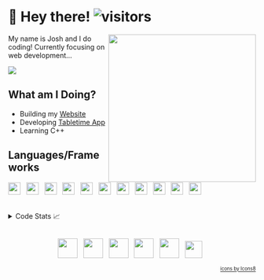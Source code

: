 # 👋 Hey there! ![visitors](https://visitor-badge.laobi.icu/badge?page_id=joshlucpoll.joshlucpoll) 

<img align="right" src="https://media.giphy.com/media/ggX9KFCiXWcmRnyena/giphy.gif" height="300">


My name is Josh and I do coding! Currently focusing on web development...

![](https://github-readme-stats.vercel.app/api?username=joshlucpoll&show_icons=true&include_all_commits=true&theme=dark&bg_color=330,0F2027,2C5364)

## What am I Doing?
* Building my [Website](https://joshlucpoll.com)
* Developing [Tabletime App](https://my.tabletime.app)
* Learning C++

## Languages/Frameworks
<p align="left">
    <a href="https://www.python.org/"><img height="25" src="https://img.icons8.com/color/2x/python.png"></a>&nbsp;&nbsp;
    <a href="https://developer.mozilla.org/en-US/docs/Web/JavaScript"><img height="25" src="https://img.icons8.com/color/2x/javascript.png"></a>&nbsp;&nbsp;
    <a href="https://dart.dev/"><img height="25" src="https://img.icons8.com/color/48/000000/dart.png"></a>&nbsp;&nbsp;
    <a href="https://www.cplusplus.com/"><img height="25" src="https://img.icons8.com/color/2x/c-plus-plus-logo.png"></a>&nbsp;&nbsp;
    <a href="https://docs.oracle.com/javase/7/docs/technotes/guides/language/"><img height="25" src="https://img.icons8.com/color/2x/java-coffee-cup-logo.png"></a>&nbsp;&nbsp;
    <a href="https://reactjs.org/"><img height="25" src="https://img.icons8.com/officel/2x/react.png"></a>&nbsp;&nbsp;
    <a href="https://flutter.dev/"><img height="25" src="https://img.icons8.com/color/48/000000/flutter.png"></a>&nbsp;&nbsp;
    <a href="https://vuejs.org/"><img height="25" src="https://img.icons8.com/color/48/000000/vue-js.png"></a>&nbsp;&nbsp;
    <a href="https://angular.io/"><img height="25" src="https://img.icons8.com/color/48/000000/angularjs.png"></a>&nbsp;&nbsp;
    <a href="https://developer.mozilla.org/en-US/docs/Web/HTML"><img height="25" src="https://img.icons8.com/color/2x/html-5.png"></a>&nbsp;&nbsp;
    <a href="https://developer.mozilla.org/en-US/docs/Web/CSS"><img height="25" src="https://img.icons8.com/color/2x/css3.png"></a>&nbsp;&nbsp;
</p>

<br/>
<details>
    <summary>Code Stats 📈</summary>
    <img src="https://wakatime.com/share/@Joshlucpoll/e78b307a-f078-4e85-a99d-f110238ad8a8.svg" alt="Joshlucpoll Wakatime Activity"/>
    <img src="https://wakatime.com/share/@Joshlucpoll/fd6a55b0-a785-4ab4-83a4-112956e4fd5c.svg" alt="Joshlucpoll Wakatime Activity"/>
</details>
    
<br/>
<p align="center">
    <a href="mailto:info@joshlucpoll.com"><img height="40" src="https://img.icons8.com/fluent/48/000000/filled-sent.png"></a>&nbsp;&nbsp;
    <a href="https://twitter.com/joshlucpoll"><img height="40" src="https://img.icons8.com/fluent/480/000000/twitter.png"></a>&nbsp;&nbsp;
    <a href="https://linkedin.com/in/joshlucpoll"><img height="40" src="https://img.icons8.com/color/480/000000/linkedin-2.png"></a>&nbsp;&nbsp; 
    <a href="https://stackoverflow.com/users/10472451/joshlucpoll"><img height="40" src="https://img.icons8.com/color/480/000000/stackoverflow.png"></a>&nbsp;&nbsp;
    <a href="https://codepen.io/joshlucpoll"><img height="40" src="https://img.icons8.com/color/480/000000/codepen.png"></a>&nbsp;&nbsp;
    <a href="https://codesandbox.io/u/Joshlucpoll"><img height="35" src="https://cdn4.iconfinder.com/data/icons/logos-brands-5/24/codesandbox-512.png"></a>&nbsp;&nbsp;
</p>

  
<p align="right">
  <sub><sup><a href="https://icons8.com">icons by Icons8</a></sup></sub>
</p>
